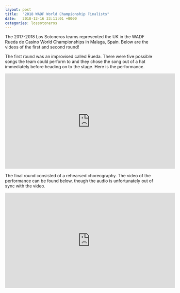 ```yaml
---
layout: post
title:  "2018 WADF World Championship Finalists"
date:   2018-12-16 23:11:01 +0000
categories: lossotoneros
---
```


The 2017-2018 Los Sotoneros teams represented the UK in the WADF Rueda de Casino World Championships in Malaga, Spain. Below are the videos of the first and second round!

The first round was an improvised called Rueda. There were five possible songs the team could perform to and they chose the song out of a hat immediately before heading on to the stage. Here is the performance.

<iframe width="560" height="315" src="https://www.youtube.com/embed/A930WM1sCm4" frameborder="0" allow="accelerometer; autoplay; encrypted-media; gyroscope; picture-in-picture" allowfullscreen></iframe>

The final round consisted of a rehearsed choreography. The video of the performance can be found below, though the audio is unfortunately out of sync with the video.

<iframe width="560" height="315" src="https://www.youtube.com/embed/33_o45eoW4A" frameborder="0" allow="accelerometer; autoplay; encrypted-media; gyroscope; picture-in-picture" allowfullscreen></iframe>
